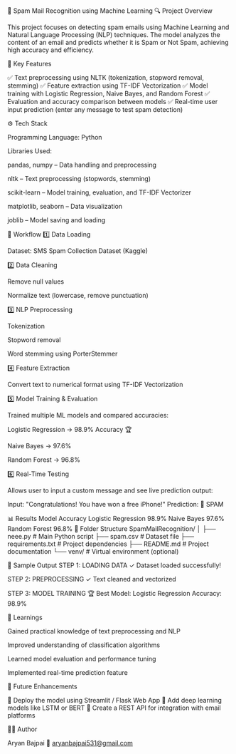 📧 Spam Mail Recognition using Machine Learning
🔍 Project Overview

This project focuses on detecting spam emails using Machine Learning and Natural Language Processing (NLP) techniques.
The model analyzes the content of an email and predicts whether it is Spam or Not Spam, achieving high accuracy and efficiency.

🧠 Key Features

✅ Text preprocessing using NLTK (tokenization, stopword removal, stemming)
✅ Feature extraction using TF-IDF Vectorization
✅ Model training with Logistic Regression, Naive Bayes, and Random Forest
✅ Evaluation and accuracy comparison between models
✅ Real-time user input prediction (enter any message to test spam detection)

⚙️ Tech Stack

Programming Language: Python

Libraries Used:

pandas, numpy – Data handling and preprocessing

nltk – Text preprocessing (stopwords, stemming)

scikit-learn – Model training, evaluation, and TF-IDF Vectorizer

matplotlib, seaborn – Data visualization

joblib – Model saving and loading

🧩 Workflow
1️⃣ Data Loading

Dataset: SMS Spam Collection Dataset (Kaggle)

2️⃣ Data Cleaning

Remove null values

Normalize text (lowercase, remove punctuation)

3️⃣ NLP Preprocessing

Tokenization

Stopword removal

Word stemming using PorterStemmer

4️⃣ Feature Extraction

Convert text to numerical format using TF-IDF Vectorization

5️⃣ Model Training & Evaluation

Trained multiple ML models and compared accuracies:


Logistic Regression → 98.9% Accuracy 🏆


Naive Bayes → 97.6%


Random Forest → 96.8%


6️⃣ Real-Time Testing

Allows user to input a custom message and see live prediction output:

Input: "Congratulations! You have won a free iPhone!"
Prediction: 🚫 SPAM

📊 Results
Model	Accuracy
Logistic Regression	98.9%
Naive Bayes	97.6%
Random Forest	96.8%
📁 Folder Structure
SpamMailRecognition/
│
├── neee.py                 # Main Python script
├── spam.csv                # Dataset file
├── requirements.txt        # Project dependencies
├── README.md               # Project documentation
└── venv/                   # Virtual environment (optional)

🧾 Sample Output
STEP 1: LOADING DATA
✓ Dataset loaded successfully!

STEP 2: PREPROCESSING
✓ Text cleaned and vectorized

STEP 3: MODEL TRAINING
🏆 Best Model: Logistic Regression
Accuracy: 98.9%

🧠 Learnings

Gained practical knowledge of text preprocessing and NLP

Improved understanding of classification algorithms

Learned model evaluation and performance tuning

Implemented real-time prediction feature

🚀 Future Enhancements

🔹 Deploy the model using Streamlit / Flask Web App
🔹 Add deep learning models like LSTM or BERT
🔹 Create a REST API for integration with email platforms

👨‍💻 Author

Aryan Bajpai
📧 aryanbajpai531@gmail.com
